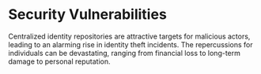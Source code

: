 # Security Vulnerabilities

Centralized identity repositories are attractive targets for malicious actors, leading to an alarming rise in identity theft incidents. The repercussions for individuals can be devastating, ranging from financial loss to long-term damage to personal reputation.
